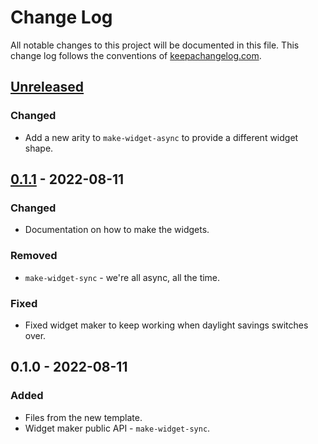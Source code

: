 # Change Log
All notable changes to this project will be documented in this file. This change log follows the conventions of [keepachangelog.com](http://keepachangelog.com/).

## [Unreleased]
### Changed
- Add a new arity to `make-widget-async` to provide a different widget shape.

## [0.1.1] - 2022-08-11
### Changed
- Documentation on how to make the widgets.

### Removed
- `make-widget-sync` - we're all async, all the time.

### Fixed
- Fixed widget maker to keep working when daylight savings switches over.

## 0.1.0 - 2022-08-11
### Added
- Files from the new template.
- Widget maker public API - `make-widget-sync`.

[Unreleased]: https://sourcehost.site/your-name/fakeflix-kafka/compare/0.1.1...HEAD
[0.1.1]: https://sourcehost.site/your-name/fakeflix-kafka/compare/0.1.0...0.1.1
